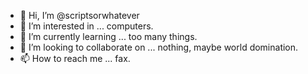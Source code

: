 - 👋 Hi, I’m @scriptsorwhatever
- 👀 I’m interested in ... computers.
- 🌱 I’m currently learning ... too many things.
- 💞️ I’m looking to collaborate on ... nothing, maybe world domination.
- 📫 How to reach me ... fax.

<!---
scriptsorwhatever/scriptsorwhatever is a ✨ special ✨ repository because its `README.md` (this file) appears on your GitHub profile.
You can click the Preview link to take a look at your changes.
--->

